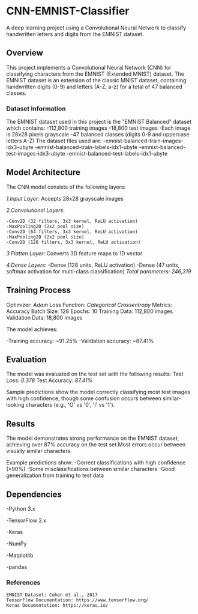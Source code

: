 # CNN-EMNIST-Classifier
A deep learning project using a Convolutional Neural Network to classify handwritten letters and digits from the EMNIST dataset.

## Overview
This project implements a Convolutional Neural Network (CNN) for classifying characters from the EMNIST (Extended MNIST) dataset. The EMNIST dataset is an extension of the classic MNIST dataset, containing handwritten digits (0-9) and letters (A-Z, a-z) for a total of 47 balanced classes.

### Dataset Information
The EMNIST dataset used in this project is the "EMNIST Balanced" dataset which contains:
  -112,800 training images
  -18,800 test images
  -Each image is 28x28 pixels grayscale
  -47 balanced classes (digits 0-9 and uppercase letters A-Z)
The dataset files used are:
  -emnist-balanced-train-images-idx3-ubyte
  -emnist-balanced-train-labels-idx1-ubyte
  -emnist-balanced-test-images-idx3-ubyte
  -emnist-balanced-test-labels-idx1-ubyte

## Model Architecture
  The CNN model consists of the following layers:
  
  *1.Input Layer*: Accepts 28x28 grayscale images
  
  *2.Convolutional Layers*:
  
    -Conv2D (32 filters, 3x3 kernel, ReLU activation)
    -MaxPooling2D (2x2 pool size)
    -Conv2D (64 filters, 3x3 kernel, ReLU activation)
    -MaxPooling2D (2x2 pool size)
    -Conv2D (128 filters, 3x3 kernel, ReLU activation)
  
  *3.Flatten Layer*: Converts 3D feature maps to 1D vector
  
  *4.Dense Layers*:
    -Dense (128 units, ReLU activation)
    -Dense (47 units, softmax activation for multi-class classification)
  *Total parameters: 246,319*

## Training Process
  Optimizer: *Adam*
  Loss Function: *Categorical Crossentropy*
  Metrics: Accuracy
  Batch Size: 128
  Epochs: 10
  Training Data: 112,800 images
  Validation Data: 18,800 images

The model achieves:

  -Training accuracy: ~91.25%
  -Validation accuracy: ~87.41%

## Evaluation
The model was evaluated on the test set with the following results:
  Test Loss: *0.378*
  Test Accuracy: *87.41%*

Sample predictions show the model correctly classifying most test images with high confidence, though some confusion occurs between similar-looking characters (e.g., 'O' vs '0', 'I' vs '1').

## Results
The model demonstrates strong performance on the EMNIST dataset, achieving over 87% accuracy on the test set.Most errors occur between visually similar characters.

Example predictions show:
  -Correct classifications with high confidence (>90%)
  -Some misclassifications between similar characters
  -Good generalization from training to test data

## Dependencies
  -Python 3.x
  
  -TensorFlow 2.x
  
  -Keras
  
  -NumPy
  
  -Matplotlib
  
  -pandas

### References
    EMNIST Dataset: Cohen et al., 2017
    TensorFlow Documentation: https://www.tensorflow.org/
    Keras Documentation: https://keras.io/
